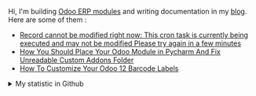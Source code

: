 Hi, I'm building [Odoo ERP modules](https://apps.odoo.com/apps/browse?repo_maintainer_id=276647) and writing documentation in my [blog](https://blog.altela.com). Here are some of them :
<!-- BLOG-POST-LIST:START -->
- [Record cannot be modified right now: This cron task is currently being executed and may not be modified Please try again in a few minutes](https://blog.altela.net/2023/01/record-cannot-be-modified-right-now.html)
- [How You Should Place Your Odoo Module in Pycharm And Fix Unreadable Custom Addons Folder](https://blog.altela.net/2023/01/how-you-should-place-your-odoo-module.html)
- [How To Customize Your Odoo 12 Barcode Labels](https://blog.altela.net/2023/01/how-to-customize-your-odoo-12-barcode.html)
<!-- BLOG-POST-LIST:END -->


<details>
    <summary>My statistic in Github</summary>
<div>

<img height="154" src="https://github-readme-stats.vercel.app/api?username=altela&count_private=true&theme=github_dark&hide_border=true&show_icons=true&include_all_commits=true&hide_rank=false&custom_title=Activity%20On%20GitHub" />
  
<img height="154" src="https://github-readme-stats.vercel.app/api/top-langs/?username=altela&layout=compact&theme=github_dark&&langs_count=10&hide_border=true&custom_title=Repository's%20Composition%20Languages" />
</div>
    
<!--START_SECTION:waka-->

```text
Python             12 hrs 22 mins  ████████████████████████▒   96.71 %
XML                22 mins         ▓░░░░░░░░░░░░░░░░░░░░░░░░   02.94 %
Text               2 mins          ░░░░░░░░░░░░░░░░░░░░░░░░░   00.28 %
textmate           0 secs          ░░░░░░░░░░░░░░░░░░░░░░░░░   00.03 %
Shell Script       0 secs          ░░░░░░░░░░░░░░░░░░░░░░░░░   00.02 %
Other              0 secs          ░░░░░░░░░░░░░░░░░░░░░░░░░   00.01 %
```

<!--END_SECTION:waka-->

</details>

<!-- Waka documentation : https://medium.com/@JakenH/show-off-your-coding-stats-on-your-github-profile-using-wakatime-ce3ceb1063b5 -->
